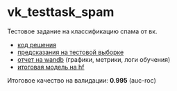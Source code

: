 # vk_testtask_spam
Тестовое задание на классификацию спама от вк.
- [код решения](vk_spam.ipynb)
- [предсказания на тестовой выборке](/data/predicted_test.csv)
- [отчет на wandb](https://api.wandb.ai/links/vknyazkova/8oigpbh7) (графики, метрики, логи обучения)
- [итоговая модель на hf](https://huggingface.co/vknyazkova01/bert_spam_detection)

Итоговое качество на валидации: __0.995__ (auc-roc)